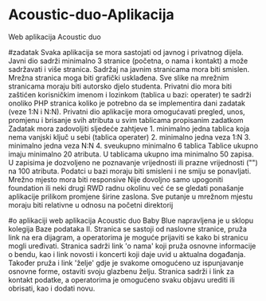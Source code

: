 # Acoustic-duo-Aplikacija
Web aplikacija Acoustic duo

#zadatak
Svaka aplikacija se mora sastojati od javnog i privatnog dijela. Javni dio sadrži
minimalno 3 stranice (početna, o nama i kontakt) a može sadržavati i više stranica. Sadržaj na
javnim stranicama mora biti smislen. Mrežna stranica moga biti grafički usklađena. Sve slike
na mrežnim stranicama moraju biti autorsko djelo studenta.
Privatni dio mora biti zaštićen korisničkim imenom i lozinkom (tablica u bazi: operater) te sadrži onoliko PHP stranica koliko je potrebno da se implementira dani zadatak (veze 1:N i N:N). Privatni dio aplikacije mora omogućavati pregled, unos, promjenu i brisanje svih atributa u svim tablicama propisanim zadatkom
Zadatak mora zadovoljiti sljedeće zahtjeve 1. minimalno jedna tablica koja nema vanjski ključ u sebi (tablica operater) 2. minimalno jedna veza 1:N 3. minimalno jedna veza N:N 4. sveukupno minimalno 6 tablica
Tablice ukupno imaju minimalno 20 atributa. 
U tablicama ukupno ima minimalno 50 zapisa. 
U zapisima je dozvoljeno ne poznavanje vrijednosti ili prazne vrijednosti ("") na 100 atributa. 
Podatci u bazi moraju biti smisleni i ne smiju se ponavljati. 
Mrežno mjesto mora biti responsive 
Nije dovoljno samo upogoniti foundation ili neki drugi RWD radnu okolinu već će se gledati ponašanje aplikacije prilikom promjene širine zaslona. Sve putanje u mrežnom mjestu moraju biti relativne u odnosu na početni direktorij


#o aplikaciji
web aplikacija Acoustic duo Baby Blue napravljena je u sklopu kolegija Baze podataka II. Stranica se sastoji od naslovne stranice, pruža link na era dijagram, a operatorima je moguće prijaviti se kako bi stranicu mogli uređivati. Stranica sadrži link 'o nama' koji pruža osnovne informacije o bendu, kao i link novosti i koncerti 
koji daje uvid u aktualna događanja. Također pruža i link 'želje' gdje je svakome omogućeno uz ispunjavanje osnovne forme, 
ostaviti svoju glazbenu želju. Stranica sadrži i link za kontakt podatke, a operatorima je omogućeno svaku objavu urediti ili 
obrisati, kao i dodati novu.

